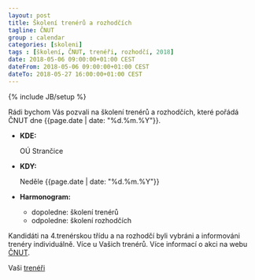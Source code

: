 ```yaml
---
layout: post
title: Školení trenérů a rozhodčích
tagline: ČNUT
group : calendar
categories: [skoleni]
tags : [školení, ČNUT, trenéři, rozhodčí, 2018]
date: 2018-05-06 09:00:00+01:00 CEST
dateFrom: 2018-05-06 09:00:00+01:00 CEST
dateTo: 2018-05-27 16:00:00+01:00 CEST
---
```

{% include JB/setup %}

Rádi bychom Vás pozvali na školení trenérů a rozhodčích, které pořádá ČNUT dne {{page.date | date: "%d.%m.%Y"}}.

- **KDE:**
   
   OÚ Strančice

- **KDY:**

  Neděle {{page.date | date: "%d.%m.%Y"}}

- **Harmonogram:**

  - dopoledne: školení trenérů
  - odpoledne: školení rozhodčích

Kandidáti na 4.trenérskou třídu a na rozhodčí byli vybráni a informováni trenéry individuálně. Více u Vašich trenérů.
Více informací o akci na webu [ČNUT][skoleni].

Vaši [trenéři][treneri]

[treneri]: /treneri "Trenéři"
[skoleni]: http://bit.ly/tkds-cnut-skoleni-treneru-rozhodcich "Školení trenérů a rozhodčích"
